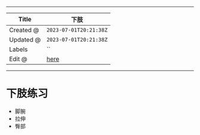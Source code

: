 -----

| Title     | 下肢                                              |
| --------- | ----------------------------------------------- |
| Created @ | `2023-07-01T20:21:38Z`                          |
| Updated @ | `2023-07-01T20:21:38Z`                          |
| Labels    | \`\`                                            |
| Edit @    | [here](https://github.com/junxnone/l/issues/11) |

-----

# 下肢练习

  - 脚腕
  - 拉伸
  - 臀部
